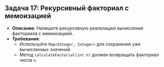 ## **Задача 17: Рекурсивный факториал с мемоизацией**
- **Описание**: Напишите рекурсивную реализацию вычисления факториала с мемоизацией.
- **Требования**:
    - Используйте `Map<Integer, Integer>` для сохранения уже вычисленных значений.
    - Метод `calculateFactorial(int n)` должен возвращать факториал числа `n`.
